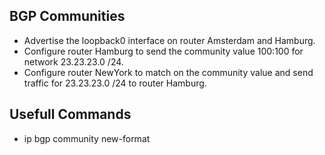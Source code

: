 ## BGP Communities

* Advertise the loopback0 interface on router Amsterdam and Hamburg.
* Configure router Hamburg to send the community value 100:100 for network 23.23.23.0 /24.
* Configure router NewYork to match on the community value and send traffic for 23.23.23.0 /24 to router Hamburg.

## Usefull Commands

* ip bgp community new-format